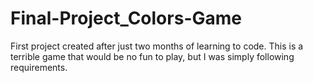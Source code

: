 # Final-Project_Colors-Game
First project created after just two months of learning to code. This is a terrible game that would be no fun to play, but I was simply following requirements.
